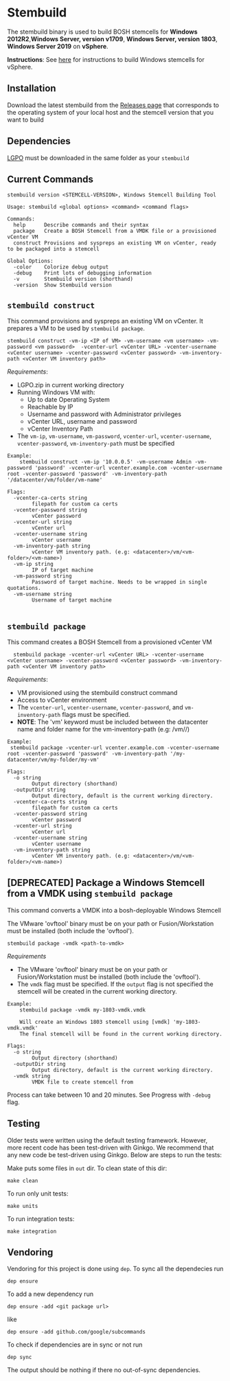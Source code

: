 # Stembuild

The stembuild binary is used to build BOSH stemcells for **Windows 2012R2**,**Windows Server, version v1709**, **Windows Server, version 1803**, **Windows Server 2019** on **vSphere**. 

**Instructions**: See [here](https://bosh.io/docs/windows-stemcell-create/) for instructions to build Windows stemcells for vSphere.

## Installation
Download the latest stembuild from the [Releases page](https://github.com/cloudfoundry-incubator/stembuild/releases) that corresponds to the operating system of your local host and the stemcell version that you want to build

## Dependencies
[LGPO](https://www.microsoft.com/en-us/download/details.aspx?id=55319) must be downloaded in the same folder as your `stembuild`

## Current Commands
```
stembuild version <STEMCELL-VERSION>, Windows Stemcell Building Tool

Usage: stembuild <global options> <command> <command flags>

Commands:
  help		Describe commands and their syntax
  package	Create a BOSH Stemcell from a VMDK file or a provisioned vCenter VM
  construct	Provisions and syspreps an existing VM on vCenter, ready to be packaged into a stemcell

Global Options:
  -color	Colorize debug output
  -debug	Print lots of debugging information
  -v		Stembuild version (shorthand)
  -version	Show Stembuild version

```
## `stembuild construct`

This command provisions and syspreps an existing VM on vCenter. It prepares a VM to be used by `stembuild package`.

```
stembuild construct -vm-ip <IP of VM> -vm-username <vm username> -vm-password <vm password>  -vcenter-url <vCenter URL> -vcenter-username <vCenter username> -vcenter-password <vCenter password> -vm-inventory-path <vCenter VM inventory path>
```

*Requirements*:
- LGPO.zip in current working directory
- Running Windows VM with:
	- Up to date Operating System
	- Reachable by IP
	- Username and password with Administrator privileges
	- vCenter URL, username and password
	- vCenter Inventory Path
- The `vm-ip`, `vm-username`, `vm-password`, `vcenter-url`, `vcenter-username`, `vcenter-password`, `vm-inventory-path` must be specified

```
Example:
	stembuild construct -vm-ip '10.0.0.5' -vm-username Admin -vm-password 'password' -vcenter-url vcenter.example.com -vcenter-username root -vcenter-password 'password' -vm-inventory-path '/datacenter/vm/folder/vm-name'

Flags:
  -vcenter-ca-certs string
    	filepath for custom ca certs
  -vcenter-password string
    	vCenter password
  -vcenter-url string
    	vCenter url
  -vcenter-username string
    	vCenter username
  -vm-inventory-path string
    	vCenter VM inventory path. (e.g: <datacenter>/vm/<vm-folder>/<vm-name>)
  -vm-ip string
    	IP of target machine
  -vm-password string
    	Password of target machine. Needs to be wrapped in single quotations.
  -vm-username string
    	Username of target machine
	
```

## `stembuild package`

This command creates a BOSH Stemcell from a provisioned vCenter VM 

```
  stembuild package -vcenter-url <vCenter URL> -vcenter-username <vCenter username> -vcenter-password <vCenter password> -vm-inventory-path <vCenter VM inventory path>
```

*Requirements*:
- VM provisioned using the stembuild construct command
- Access to vCenter environment
- The `vcenter-url`, `vcenter-username`, `vcenter-password`, and `vm-inventory-path` flags must be specified.
- **NOTE**: The 'vm' keyword must be included between the datacenter name and folder name for the vm-inventory-path (e.g: <datacenter>/vm/<vm-folder>/<vm-name>)
 
```
Example:
 stembuild package -vcenter-url vcenter.example.com -vcenter-username root -vcenter-password 'password' -vm-inventory-path '/my-datacenter/vm/my-folder/my-vm'

Flags:
  -o string
    	Output directory (shorthand)
  -outputDir string
    	Output directory, default is the current working directory.
  -vcenter-ca-certs string
    	filepath for custom ca certs
  -vcenter-password string
    	vCenter password
  -vcenter-url string
    	vCenter url
  -vcenter-username string
    	vCenter username
  -vm-inventory-path string
    	vCenter VM inventory path. (e.g: <datacenter>/vm/<vm-folder>/<vm-name>)
```

## [DEPRECATED] Package a Windows Stemcell from a VMDK using `stembuild package`

This command converts a VMDK into a bosh-deployable Windows Stemcell 

The VMware 'ovftool' binary must be on your path or Fusion/Workstation must be installed (both include the 'ovftool').

```
stembuild package -vmdk <path-to-vmdk>
```

*Requirements*
- The VMware 'ovftool' binary must be on your path or Fusion/Workstation must be installed (both include the 'ovftool').
- The `vmdk` flag must be specified.  If the `output` flag is not specified the stemcell will be created in the current working directory.

```
Example:
	stembuild package -vmdk my-1803-vmdk.vmdk
	
	Will create an Windows 1803 stemcell using [vmdk] 'my-1803-vmdk.vmdk'
	The final stemcell will be found in the current working directory.

Flags:
  -o string
    	Output directory (shorthand)
  -outputDir string
    	Output directory, default is the current working directory.
  -vmdk string
    	VMDK file to create stemcell from

```

Process can take between 10 and 20 minutes. See Progress with `-debug` flag.

## Testing

Older tests were written using the default testing framework.  However, more recent code
has been test-driven with Ginkgo.  We recommend that any new code be test-driven using Ginkgo.
Below are steps to run the tests:

Make puts some files in `out` dir. To clean state of this dir:
```
make clean
```
To run only unit tests:
```
make units
```
To run integration tests:
```
make integration
```


## Vendoring

Vendoring for this project is done using `dep`. 
To sync all the dependecies run
```
dep ensure
```

To add a new dependency run 
```
dep ensure -add <git package url>
```
like 
```
dep ensure -add github.com/google/subcommands
```

To check if dependencies are in sync or not run
```
dep sync
```
The output should be nothing if there no out-of-sync dependencies.
